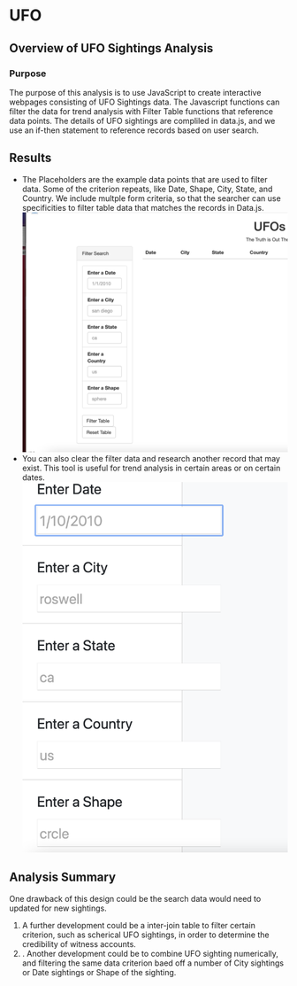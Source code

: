 # UFO

## Overview of UFO Sightings Analysis

### Purpose
The purpose of this analysis is to use JavaScript to create interactive webpages consisting of UFO Sightings data. The Javascript functions can filter the data for trend analysis with Filter Table functions that reference data points.  The details of UFO sightings are compliled in data.js, and we use an if-then statement to reference records based on user search. 
## Results

- The Placeholders are the example data points that are used to filter data.  Some of the criterion repeats, like Date, Shape, City, State, and Country. We include multple form criteria, so that the searcher can use specificities to filter table data that matches the records in Data.js. 
![Place Holders](https://github.com/MoKmo176/UFO/blob/d3f43c7d5b265fd3c58d87883fb9534cc3767d09/images/Screenshot%202021-11-07%20at%208.54.02%20PM.png)
- You can also clear the filter data and research another record that may exist. This tool is useful for trend analysis in certain areas or on certain dates. 
![Place Holders](https://github.com/MoKmo176/UFO/blob/d3f43c7d5b265fd3c58d87883fb9534cc3767d09/images/Screenshot%202021-11-07%20at%208.28.06%20PM.png)


## Analysis Summary
One drawback of this design could be the search data would need to updated for new sightings. 
1. A further development could be a inter-join table to filter certain criterion, such as scherical UFO sightings, in order to determine the credibility of witness accounts. 
2. . Another development could be to combine UFO sighting numerically, and filtering the same data criterion baed off a number of City sightings or Date sightings or Shape of the sighting. 
